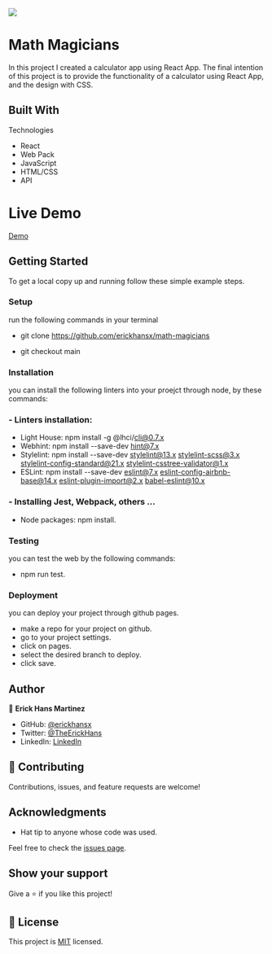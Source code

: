 ![](https://img.shields.io/badge/Microverse-blueviolet)

# Math Magicians

In this project I created a calculator app using React App. The final intention of this project is to provide the functionality of a calculator using React App, and the design with CSS.

## Built With

Technologies

- React
- Web Pack
- JavaScript
- HTML/CSS
- API

# Live Demo

[Demo](https://erickhansx.github.io/math-magicians/)

## Getting Started

To get a local copy up and running follow these simple example steps.

### Setup

run the following commands in your terminal

- git clone https://github.com/erickhansx/math-magicians

- git checkout main

### Installation

you can install the following linters into your proejct through node, by these commands:

### - Linters installation:

- Light House: npm install -g @lhci/cli@0.7.x
- Webhint: npm install --save-dev hint@7.x
- Stylelint: npm install --save-dev stylelint@13.x stylelint-scss@3.x stylelint-config-standard@21.x stylelint-csstree-validator@1.x
- ESLint: npm install --save-dev eslint@7.x eslint-config-airbnb-base@14.x eslint-plugin-import@2.x babel-eslint@10.x

### - Installing Jest, Webpack, others ...

- Node packages: npm install.

### Testing

you can test the web by the following commands:

- npm run test.

### Deployment

you can deploy your project through github pages.

- make a repo for your project on github.
- go to your project settings.
- click on pages.
- select the desired branch to deploy.
- click save.

## Author

👤 **Erick Hans Martinez**

- GitHub: [@erickhansx](https://github.com/erickhansx)
- Twitter: [@TheErickHans](https://twitter.com/TheErickHans)
- LinkedIn: [LinkedIn](https://linkedin.com/in/linkedinhandle)

## 🤝 Contributing

Contributions, issues, and feature requests are welcome!

## Acknowledgments

- Hat tip to anyone whose code was used.

Feel free to check the [issues page](../../issues/).

## Show your support

Give a ⭐ if you like this project!

## 📝 License

This project is [MIT](./LICENSE.md) licensed.
